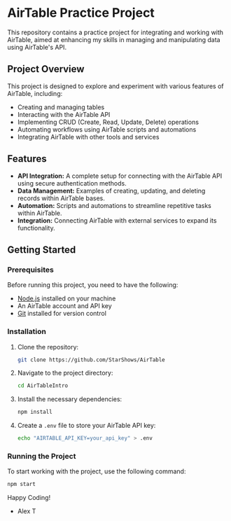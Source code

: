 # AirTable Practice Project

This repository contains a practice project for integrating and working with AirTable, aimed at enhancing my skills in managing and manipulating data using AirTable's API.

## Project Overview

This project is designed to explore and experiment with various features of AirTable, including:

- Creating and managing tables
- Interacting with the AirTable API
- Implementing CRUD (Create, Read, Update, Delete) operations
- Automating workflows using AirTable scripts and automations
- Integrating AirTable with other tools and services

## Features

- **API Integration:** A complete setup for connecting with the AirTable API using secure authentication methods.
- **Data Management:** Examples of creating, updating, and deleting records within AirTable bases.
- **Automation:** Scripts and automations to streamline repetitive tasks within AirTable.
- **Integration:** Connecting AirTable with external services to expand its functionality.

## Getting Started

### Prerequisites

Before running this project, you need to have the following:

- [Node.js](https://nodejs.org/) installed on your machine
- An AirTable account and API key
- [Git](https://git-scm.com/) installed for version control

### Installation

1. Clone the repository:

    ```bash
    git clone https://github.com/StarShows/AirTable
    ```

2. Navigate to the project directory:

    ```bash
    cd AirTableIntro
    ```

3. Install the necessary dependencies:

    ```bash
    npm install
    ```

4. Create a `.env` file to store your AirTable API key:

    ```bash
    echo "AIRTABLE_API_KEY=your_api_key" > .env
    ```

### Running the Project

To start working with the project, use the following command:

```bash
npm start
```

Happy Coding!
- Alex T